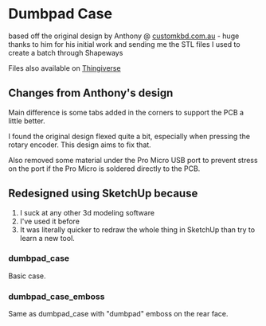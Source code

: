 # Dumbpad Case

based off the original design by Anthony @ [customkbd.com.au](https://customkbd.com/collections/cases/products/dumbpad-3d-printed-highcase) - huge thanks to him for his initial work and sending me the STL files I used to create a batch through Shapeways

Files also available on [Thingiverse](https://www.thingiverse.com/thing:4816442)

## Changes from Anthony's design

Main difference is some tabs added in the corners to support the PCB a little better.

I found the original design flexed quite a bit, especially when pressing the rotary encoder. This design aims to fix that.

Also removed some material under the Pro Micro USB port to prevent stress on the port if the Pro Micro is soldered directly to the PCB.

## Redesigned using SketchUp because

1. I suck at any other 3d modeling software
1. I've used it before
1. It was literally quicker to redraw the whole thing in SketchUp than try to learn a new tool.

### dumbpad_case

Basic case.

### dumbpad_case_emboss

Same as dumbpad_case with "dumbpad" emboss on the rear face.
